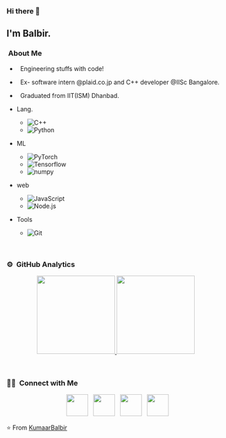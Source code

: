 ### Hi there 👋

<h2> I'm Balbir.</h2>

<h3> &nbsp;About Me </h3>

-  &nbsp; Engineering stuffs with code!
-  &nbsp; Ex- software intern @plaid.co.jp and C++ developer @IISc Bangalore.
-  &nbsp; Graduated from IIT(ISM) Dhanbad.


- Lang. &nbsp;
  - ![C++](https://img.shields.io/badge/-C++-333333?style=flat&logo=C%2B%2B&logoColor=00599C)
  - ![Python](https://img.shields.io/badge/-Python-333333?style=flat&logo=python)
  
- ML &nbsp;
  - ![PyTorch](https://img.shields.io/badge/PyTorch-%23EE4C2C.svg?style=for-the-badge&logo=PyTorch&logoColor=white)
  - ![Tensorflow](https://img.shields.io/badge/-Tensorflow-333333?style=flat&logo=Tensorflow)
  - ![numpy](https://img.shields.io/badge/-numpy-333333?style=flat&logo=numpy)

- web &nbsp;
  - ![JavaScript](https://img.shields.io/badge/-JavaScript-333333?style=flat&logo=javascript)
  - ![Node.js](https://img.shields.io/badge/-Node.js-333333?style=flat&logo=node.js)

- Tools &nbsp;
  - ![Git](https://img.shields.io/badge/-Git-333333?style=flat&logo=git)



<br/>

### ⚙️ &nbsp;GitHub Analytics

<p align="center">
<a href="https://github.com/KumaarBalbir">
  <img height="180em" src="https://github-readme-stats-eight-theta.vercel.app/api?username=KumaarBalbir&show_icons=true&theme=algolia&count_private=true"/>
  <img height="180em" src="https://github-readme-stats-eight-theta.vercel.app/api/top-langs/?username=KumaarBalbir&layout=compact&langs_count=8&theme=algolia&hide=Jupyter%20Notebook"/>
</a>
</p>

<br/>

<h3> 🤝🏻 &nbsp;Connect with Me </h3>

<p align="center">
&nbsp; <a href="https://twitter.com/KumaarBalbir" target="_blank" rel="noopener noreferrer"><img src="https://img.icons8.com/plasticine/100/000000/twitter.png" width="50" /></a>  
&nbsp; <a href="https://www.instagram.com/kumaarbalbir/?hl=en" target="_blank" rel="noopener noreferrer"><img src="https://img.icons8.com/plasticine/100/000000/instagram-new.png" width="50" /></a>  
&nbsp; <a href="https://www.linkedin.com/in/balbir-prasad-362aa2121/" target="_blank" rel="noopener noreferrer"><img src="https://img.icons8.com/plasticine/100/000000/linkedin.png" width="50" /></a>
&nbsp; <a href="mailto:prasadbalbir1056@gmail.com" target="_blank" rel="noopener noreferrer"><img src="https://img.icons8.com/plasticine/100/000000/gmail.png"  width="50" /></a>
</p>

⭐️ From [KumaarBalbir](https://github.com/KumaarBalbir)
